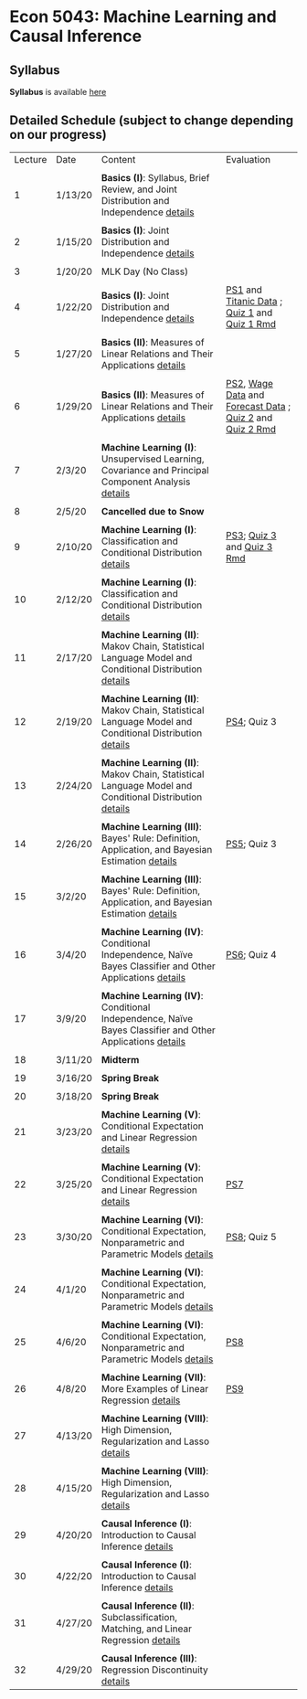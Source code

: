 # Econ 5043: Machine Learning and Causal Inference

## Syllabus

**Syllabus** is available [here](syllabus/econ5043_syllabus_2020s.pdf)

## Detailed Schedule (subject to change depending on our progress)


|         |         |                                                                                                                                           |                                                                                                                                               | 
|---------|---------|-------------------------------------------------------------------------------------------------------------------------------------------|-----------------------------------------------------------------------------------------------------------------------------------------------| 
| Lecture | Date    | Content                                                                                                                                   | Evaluation                                                                                                                                    | 
|         |         |                                                                                                                                           |                                                                                                                                               | 
| 1       | 1/13/20 | **Basics (I)**: Syllabus, Brief Review, and Joint Distribution and Independence [details](summary/mv01_joint_dist.md)                     |                                                                                                                                               | 
|         |         |                                                                                                                                           |                                                                                                                                               | 
| 2       | 1/15/20 | **Basics (I)**: Joint Distribution and Independence [details](summary/mv01_joint_dist.md)                                                 |                                                                                                                                               | 
|         |         |                                                                                                                                           |                                                                                                                                               | 
| 3       | 1/20/20 | MLK Day (No Class)                                                                                                                        |                                                                                                                                               | 
|         |         |                                                                                                                                           |                                                                                                                                               | 
| 4       | 1/22/20 | **Basics (I)**: Joint Distribution and Independence [details](summary/mv01_joint_dist.md)                                                 | [PS1](ps/ps1.pdf) and [Titanic Data](ps/titanic.csv) ; [Quiz 1](ps/quiz1.pdf) and [Quiz 1 Rmd](ps/quiz1.Rmd)                                  | 
|         |         |                                                                                                                                           |                                                                                                                                               | 
| 5       | 1/27/20 | **Basics (II)**: Measures of Linear Relations and Their Applications  [details](summary/mv02_association.md)                              |                                                                                                                                               | 
|         |         |                                                                                                                                           |                                                                                                                                               | 
| 6       | 1/29/20 | **Basics (II)**: Measures of Linear Relations and Their Applications  [details](summary/mv02_association.md)                              | [PS2](ps/ps2.pdf),  [Wage Data](ps/wage2.csv) and [Forecast Data](ps/forecast.csv) ; [Quiz 2](ps/quiz02.pdf) and [Quiz 2 Rmd](ps/quiz02.Rmd)  | 
|         |         |                                                                                                                                           |                                                                                                                                               | 
| 7       | 2/3/20  | **Machine Learning (I)**: Unsupervised Learning, Covariance and Principal Component Analysis [details](summary/mv02_association.md)       |                                                                                                                                               | 
|         |         |                                                                                                                                           |                                                                                                                                               | 
| 8       | 2/5/20  | **Cancelled due to Snow**                                                                                                                 |                                                                                                                                               | 
|         |         |                                                                                                                                           |                                                                                                                                               | 
| 9       | 2/10/20 | **Machine Learning (I)**: Classification and Conditional Distribution   [details](summary/mv03_cond_dist.md)                              | [PS3](ps/ps3.pdf); [Quiz 3](ps/quiz03.pdf) and [Quiz 3 Rmd](ps/quiz03.Rmd)                                                                    | 
|         |         |                                                                                                                                           |                                                                                                                                               | 
| 10      | 2/12/20 | **Machine Learning (I)**: Classification and Conditional Distribution   [details](summary/mv03_cond_dist.md)                              |                                                                                                                                               | 
|         |         |                                                                                                                                           |                                                                                                                                               | 
| 11      | 2/17/20 | **Machine Learning (II)**: Makov Chain, Statistical Language Model and Conditional Distribution   [details](summary/mv03_cond_dist02.md)  |                                                                                                                                               | 
|         |         |                                                                                                                                           |                                                                                                                                               | 
| 12      | 2/19/20 | **Machine Learning (II)**: Makov Chain, Statistical Language Model and Conditional Distribution   [details](summary/mv03_cond_dist02.md)  | [PS4](ps/ps4.pdf); Quiz 3                                                                                                                     | 
|         |         |                                                                                                                                           |                                                                                                                                               | 
| 13      | 2/24/20 | **Machine Learning (II)**: Makov Chain, Statistical Language Model and Conditional Distribution   [details](summary/mv03_cond_dist02.md)  |                                                                                                                                               | 
|         |         |                                                                                                                                           |                                                                                                                                               | 
| 14      | 2/26/20 | **Machine Learning (III)**: Bayes' Rule: Definition, Application, and Bayesian Estimation [details](summary/mv03_cond_dist03.md)          | [PS5](ps/ps5.pdf); Quiz 3                                                                                                                     | 
|         |         |                                                                                                                                           |                                                                                                                                               | 
| 15      | 3/2/20  | **Machine Learning (III)**: Bayes' Rule: Definition, Application, and Bayesian Estimation [details](summary/mv03_cond_dist03.md)          |                                                                                                                                               | 
|         |         |                                                                                                                                           |                                                                                                                                               | 
| 16      | 3/4/20  | **Machine Learning (IV)**: Conditional Independence, Naïve Bayes Classifier and Other Applications [details](summary/mv03_cond_dist04.md) | [PS6](ps/ps6.pdf); Quiz 4                                                                                                                     | 
|         |         |                                                                                                                                           |                                                                                                                                               | 
| 17      | 3/9/20  | **Machine Learning (IV)**: Conditional Independence, Naïve Bayes Classifier and Other Applications [details](summary/mv03_cond_dist04.md) |                                                                                                                                               | 
|         |         |                                                                                                                                           |                                                                                                                                               | 
| 18      | 3/11/20 | **Midterm**                                                                                                                               |                                                                                                                                               | 
|         |         |                                                                                                                                           |                                                                                                                                               | 
| 19      | 3/16/20 | **Spring Break**                                                                                                                          |                                                                                                                                               | 
|         |         |                                                                                                                                           |                                                                                                                                               | 
| 20      | 3/18/20 | **Spring Break**                                                                                                                          |                                                                                                                                               | 
|         |         |                                                                                                                                           |                                                                                                                                               | 
| 21      | 3/23/20 | **Machine Learning (V)**: Conditional Expectation and Linear Regression [details](summary/mv04_cond_expectation01.md)                     |                                                                                                                                               | 
|         |         |                                                                                                                                           |                                                                                                                                               | 
| 22      | 3/25/20 | **Machine Learning (V)**: Conditional Expectation and Linear Regression [details](summary/mv04_cond_expectation01.md)                     | [PS7](ps/ps7.pdf)                                                                                                                             | 
|         |         |                                                                                                                                           |                                                                                                                                               | 
| 23      | 3/30/20 | **Machine Learning (VI)**: Conditional Expectation, Nonparametric and Parametric Models [details](summary/mv04_cond_expectation02.md)     | [PS8](ps/ps8.pdf); Quiz 5                                                                                                                     | 
|         |         |                                                                                                                                           |                                                                                                                                               | 
| 24      | 4/1/20  | **Machine Learning (VI)**: Conditional Expectation, Nonparametric and Parametric Models [details](summary/mv04_cond_expectation02.md)     |                                                                                                                                               | 
|         |         |                                                                                                                                           |                                                                                                                                               | 
| 25      | 4/6/20  | **Machine Learning (VI)**: Conditional Expectation, Nonparametric and Parametric Models [details](summary/mv04_cond_expectation02.md)     | [PS8](ps/ps8.pdf)                                                                                                                             | 
|         |         |                                                                                                                                           |                                                                                                                                               | 
| 26      | 4/8/20  | **Machine Learning (VII)**: More Examples of Linear Regression [details](summary/mv05_linear_regression_examples.md)                      | [PS9](ps/ps9.pdf)                                                                                                                             | 
|         |         |                                                                                                                                           |                                                                                                                                               | 
| 27      | 4/13/20 | **Machine Learning (VIII)**: High Dimension, Regularization and Lasso    [details](summary/mv06_regularization_lasso.md)                  |                                                                                                                                               | 
|         |         |                                                                                                                                           |                                                                                                                                               | 
| 28      | 4/15/20 | **Machine Learning (VIII)**: High Dimension, Regularization and Lasso    [details](summary/mv06_regularization_lasso.md)                  |                                                                                                                                               | 
|         |         |                                                                                                                                           |                                                                                                                                               | 
| 29      | 4/20/20 | **Causal Inference (I)**: Introduction to Causal Inference  [details](summary/causalinf01_issues_randomization.md)                        |                                                                                                                                               | 
|         |         |                                                                                                                                           |                                                                                                                                               | 
| 30      | 4/22/20 | **Causal Inference (I)**: Introduction to Causal Inference  [details](summary/causalinf01_issues_randomization.md)                        |                                                                                                                                               | 
|         |         |                                                                                                                                           |                                                                                                                                               | 
| 31      | 4/27/20 | **Causal Inference (II)**: Subclassification, Matching, and Linear Regression  [details](summary/causalinf02_select_on_obs.md)            |                                                                                                                                               | 
|         |         |                                                                                                                                           |                                                                                                                                               | 
| 32      | 4/29/20 | **Causal Inference (III)**: Regression Discontinuity   [details](summary/causalinf03_RD.md)                                               |                                                                                                                                               | 

